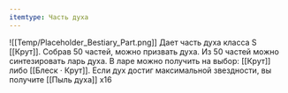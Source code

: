 ```yaml
---
itemtype: Часть духа
---
```

![[Temp/Placeholder_Bestiary_Part.png]]
Дает часть духа класса S [[Крут]]. Собрав 50 частей, можно призвать духа. Из 50 частей можно синтезировать ларь духа. В ларе можно получить на выбор: [[Крут]] либо [[Блеск · Крут]]. Если дух достиг максимальной звездности, вы получите [[Пыль духа]] х16
